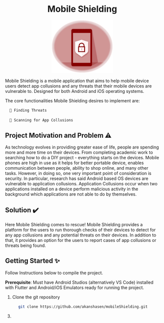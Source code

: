 <h1 align="center">Mobile Shielding</h1>
<p align="center">
  <img width="200" src="https://github.com/akanshasen/mobileShielding/blob/master/assets/MobileShieldingLogo.jpg" alt="Mobile Shielding Logo">
</p>

Mobile Shielding is a mobile application that aims to help mobile device users detect app collusions and any threats that their mobile devices are vulnerable to. Designed for both Android and iOS operating systems. 

The core functionalities Mobile Shielding desires to implement are:

      🔳 Finding Threats
 
      🔳 Scanning for App Collusions

## Project Motivation and Problem ⚠️
As technology evolves in providing greater ease of life, people are spending more and more time on their devices. From completing academic work to searching how to do a DIY project - everything starts on the devices. Mobile phones are high in use as it helps for better portable device, enables communication between people, ability to shop online, and many other tasks. However, in doing so, one very important point of consideration is security. In particular, research has said Android based OS devices are vulnerable to application collusions. 
Application Collusions occur when two applications installed on a device perform malicious activity in the background which applications are not able to do by themselves.

## Solution ✔️
Here Mobile Shielding comes to rescue! Mobile Shielding provides a platform for the users to run thorough checks of their devices to detect for any app collusions and any potential threats on their devices. In addition to that, it provides an option for the users to report cases of app collusions or threats being found.


## Getting Started ✨
Follow Instructions below to compile the project. 

<b>Prerequisite</b>: Must have Android Studios (alternatively VS Code) installed with Flutter and Android/iOS Emulators ready for running the project.

1. Clone the git repository 
```sh
      git clone https://github.com/akanshasen/mobileShielding.git 
```
3. 


